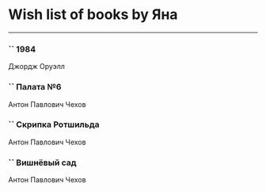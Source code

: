 # Wish list of books by Яна
---

### `` 1984
Джордж Оруэлл

### `` Палата №6
Антон Павлович Чехов

### `` Скрипка Ротшильда
Антон Павлович Чехов

### `` Вишнёвый сад
Антон Павлович Чехов

